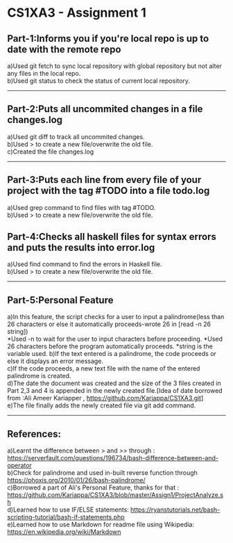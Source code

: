 CS1XA3 - Assignment 1
=====================

## Part-1:Informs you if you're local repo is up to date with the remote repo  

a)Used git fetch to sync local repository with global repository but not alter any files in the local repo.  
b)Used git status to check the status of current local repository.

---
## Part-2:Puts all uncommited changes in a file changes.log

a)Used git diff to track all uncommited changes.  
b)Used > to create a new file/overwrite the old file.  
c)Created the file changes.log

---
## Part-3:Puts each line from every file of your project with the tag #TODO into a file todo.log

a)Used grep command to find files with tag #TODO.  
b)Used > to create a new file/overwrite the old file.

## Part-4:Checks all haskell files for syntax errors and puts the results into error.log
a)Used find command to find the errors in Haskell file.  
b)Used > to create a new file/overwrite the old file.

---

## Part-5:Personal Feature

a)In this feature, the script checks for a user to input a palindrome(less than 26 characters or else it automatically proceeds-wrote 26 in [read -n 26 string])  
  *Used -n to wait for the user to input characters before proceeding.
  *Used 26 characters before the program automatically proceeds.
  *string is the variable used.
b)If the text entered is a palindrome, the code proceeds or else it displays an error message.  
c)If the code proceeds, a new text file with the name of the entered palindrome is created.  
d)The date the document was created and the size of the 3 files created in Part 2,3 and 4 is appended in the newly created file.[Idea of date borrowed from :Ali Ameer Kariapper , https://github.com/Kariappa/CS1XA3.git]  
e)The file finally adds the newly created file via git add command.

---

## References:

a)Learnt the difference between > and >> through : https://serverfault.com/questions/196734/bash-difference-between-and-operator  
b)Check for palindrome and used in-built reverse function through https://phoxis.org/2010/01/26/bash-palindrome/  
c)Borrowed a part of Ali's Personal Feature, thanks for that : https://github.com/Kariappa/CS1XA3/blob/master/Assign1/ProjectAnalyze.sh  
d)Learned how to use IF/ELSE statements: https://ryanstutorials.net/bash-scripting-tutorial/bash-if-statements.php  
e)Learned how to use Markdown for readme file using Wikipedia: https://en.wikipedia.org/wiki/Markdown


